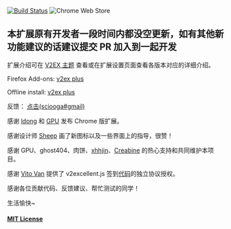 [![Build Status](https://travis-ci.org/sciooga/v2ex-plus.svg?branch=master)](https://travis-ci.org/sciooga/v2ex-plus) ![Chrome Web Store](https://img.shields.io/chrome-web-store/v/daeclijmnojoemooblcbfeeceopnkolo)

## 本扩展原有开发者一段时间内都没空更新，如有其他新功能建议的话建议提交 PR 加入到一起开发

扩展介绍可在 [V2EX 主题](http://www.v2ex.com/t/198074) 查看或在扩展设置页面查看各版本对应的详细介绍。

Firefox Add-ons: [v2ex plus](https://addons.mozilla.org/zh-CN/firefox/addon/v2ex-plus9/)

Offline install: [v2ex plus](https://github.com/sciooga/v2ex-plus/releases)

反馈： [点击(sciooga#gmail)](mailto:sciooga@gmail.com)

感谢 [ldong](https://github.com/ldong) 和 [GPU](https://www.v2ex.com/member/GPU) 发布 Chrome 版扩展。

感谢设计师 [Sheep](http://sheephe.com) 画了新图标以及一些界面上的指导，很赞！

感谢 GPU、ghost404、肉饼、[xhhjin](http://xuhehuan.com/)、[Creabine](http://blog.csdn.net/creabine) 的热心支持和共同维护本项目。

感谢 [Vito Van](https://github.com/VitoVan) 提供了 v2excellent.js 签到[代码](https://gist.github.com/VitoVan/bf00ce496b44c56417a675c521fe67e8)的独立协议授权。

感谢各位贡献代码、反馈建议、帮忙测试的同学！

生活愉快~



#### [MIT License](https://github.com/sciooga/v2ex-plus/blob/master/LICENSE)
